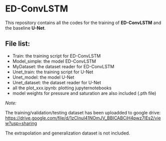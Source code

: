 # ED-ConvLSTM
This repository contains all the codes for the training of **ED-ConvLSTM** and the baseline **U-Net**.

## File list:
- Train: the training script for ED-ConvLSTM
- Model_simple: the model ED-ConvLSTM
- MyDataset: the dataset reader for ED-ConvLSTM
- Unet_train: the training script for U-Net
- Unet_model: the model U-Net
- Unet_dataset: the dataset reader for U-Net
- all the plot_xxx.ipynb: plotting jupyternotebooks
- model weights for pressure and saturation are also included (.pth file)

*Note:*

The training/validation/testing dataset has been uploadded to google drive: https://drive.google.com/file/d/1zCInuI41NOmJV_BBICABCiH4pwz7IEs2/view?usp=sharing

The extrapolation and generalization dataset is not included.
